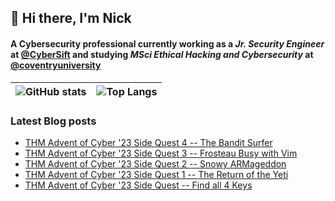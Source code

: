 ## 👋 Hi there, I'm Nick
#### A Cybersecurity professional currently working as a *Jr. Security Engineer* at [@CyberSift](https://github.com/CyberSift) and studying *MSci Ethical Hacking and Cybersecurity* at [@coventryuniversity](https://github.com/coventryuniversity)


| ![GitHub stats](https://github-readme-stats.vercel.app/api?username=Nikelandjelo&count_private=true&show_icons=true&theme=tokyonight) | ![Top Langs](https://github-readme-stats.vercel.app/api/top-langs/?username=Nikelandjelo&layout=compact&theme=tokyonight) |
|-|-|

<!-- ![Readme Card](https://github-readme-stats.vercel.app/api/pin/?username=Nikelandjelo&repo=blog&theme=tokyonight) -->

### Latest Blog posts
<!-- BLOG-POST-LIST:START -->
- [THM Advent of Cyber &#39;23 Side Quest 4 -- The Bandit Surfer](https://blog.n11k.xyz/posts/thm_aoc_23_sq_surfingyetiiscomingtotown/)
- [THM Advent of Cyber &#39;23 Side Quest 3 -- Frosteau Busy with Vim](https://blog.n11k.xyz/posts/thm_aoc_23_sq_busyvimfrosteau/)
- [THM Advent of Cyber &#39;23 Side Quest 2 -- Snowy ARMageddon](https://blog.n11k.xyz/posts/thm_aoc_23_sq_armageddon2r/)
- [THM Advent of Cyber &#39;23 Side Quest 1 -- The Return of the Yeti](https://blog.n11k.xyz/posts/thm_aoc_23_sq_adv3nt0fdbopsjcap/)
- [THM Advent of Cyber &#39;23 Side Quest -- Find all 4 Keys](https://blog.n11k.xyz/posts/thm_aoc_23_sq/)
<!-- BLOG-POST-LIST:END -->
